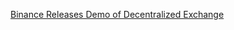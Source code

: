 [Binance Releases Demo of Decentralized Exchange](https://cointelegraph.com/news/binance-releases-demo-of-decentralized-exchange)